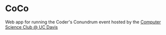 CoCo
===

Web app for running the Coder's Conundrum event hosted by the [Computer Science Club @ UC Davis](http://www.daviscsclub.org/)
